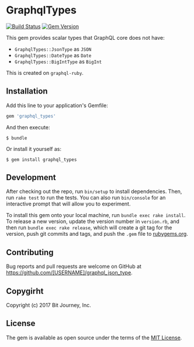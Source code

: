 # GraphqlTypes

[![Build Status](https://travis-ci.org/bitjourney/graphql_types-ruby.svg?branch=master)](https://travis-ci.org/bitjourney/graphql_types-ruby) [![Gem Version](https://badge.fury.io/rb/graphql_types.svg)](https://badge.fury.io/rb/graphql_types)


This gem provides scalar types that GraphQL core does not have:

* `GraphqlTypes::JsonType` as `JSON`
* `GraphqlTypes::DateType` as `Date`
* `GraphqlTypes::BigIntType` as `BigInt`

This is created on `graphql-ruby`.

## Installation

Add this line to your application's Gemfile:

```ruby
gem 'graphql_types'
```

And then execute:

    $ bundle

Or install it yourself as:

    $ gem install graphql_types

## Development

After checking out the repo, run `bin/setup` to install dependencies. Then, run `rake test` to run the tests. You can also run `bin/console` for an interactive prompt that will allow you to experiment.

To install this gem onto your local machine, run `bundle exec rake install`. To release a new version, update the version number in `version.rb`, and then run `bundle exec rake release`, which will create a git tag for the version, push git commits and tags, and push the `.gem` file to [rubygems.org](https://rubygems.org).

## Contributing

Bug reports and pull requests are welcome on GitHub at https://github.com/[USERNAME]/graphql_json_type.

## Copygirht

Copyright (c) 2017 Bit Journey, Inc.

## License

The gem is available as open source under the terms of the [MIT License](http://opensource.org/licenses/MIT).
